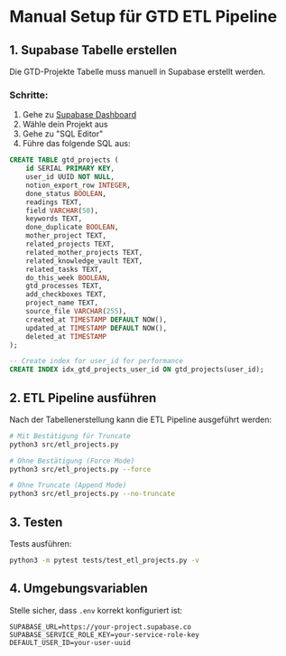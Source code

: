 # Manual Setup für GTD ETL Pipeline

## 1. Supabase Tabelle erstellen

Die GTD-Projekte Tabelle muss manuell in Supabase erstellt werden.

### Schritte:

1. Gehe zu [Supabase Dashboard](https://app.supabase.com)
2. Wähle dein Projekt aus
3. Gehe zu "SQL Editor"
4. Führe das folgende SQL aus:

```sql
CREATE TABLE gtd_projects (
    id SERIAL PRIMARY KEY,
    user_id UUID NOT NULL,
    notion_export_row INTEGER,
    done_status BOOLEAN,
    readings TEXT,
    field VARCHAR(50),
    keywords TEXT,
    done_duplicate BOOLEAN,
    mother_project TEXT,
    related_projects TEXT,
    related_mother_projects TEXT,
    related_knowledge_vault TEXT,
    related_tasks TEXT,
    do_this_week BOOLEAN,
    gtd_processes TEXT,
    add_checkboxes TEXT,
    project_name TEXT,
    source_file VARCHAR(255),
    created_at TIMESTAMP DEFAULT NOW(),
    updated_at TIMESTAMP DEFAULT NOW(),
    deleted_at TIMESTAMP
);

-- Create index for user_id for performance
CREATE INDEX idx_gtd_projects_user_id ON gtd_projects(user_id);
```

## 2. ETL Pipeline ausführen

Nach der Tabellenerstellung kann die ETL Pipeline ausgeführt werden:

```bash
# Mit Bestätigung für Truncate
python3 src/etl_projects.py

# Ohne Bestätigung (Force Mode)
python3 src/etl_projects.py --force

# Ohne Truncate (Append Mode)
python3 src/etl_projects.py --no-truncate
```

## 3. Testen

Tests ausführen:
```bash
python3 -m pytest tests/test_etl_projects.py -v
```

## 4. Umgebungsvariablen

Stelle sicher, dass `.env` korrekt konfiguriert ist:
```
SUPABASE_URL=https://your-project.supabase.co
SUPABASE_SERVICE_ROLE_KEY=your-service-role-key
DEFAULT_USER_ID=your-user-uuid
```